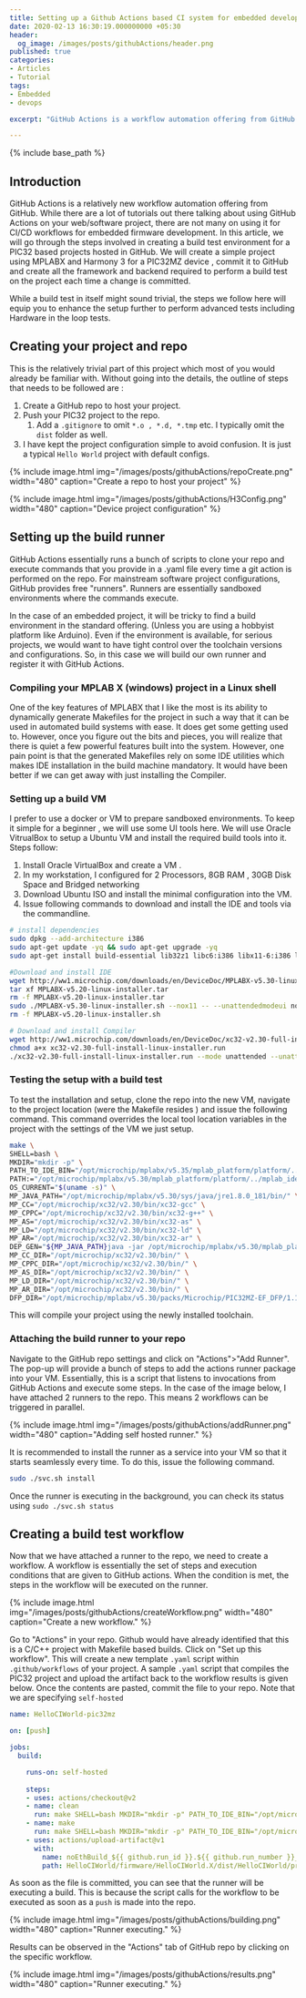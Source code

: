 ```yaml
---
title: Setting up a Github Actions based CI system for embedded development using PIC32
date: 2020-02-13 16:30:19.000000000 +05:30
header:
  og_image: /images/posts/githubActions/header.png
published: true
categories:
- Articles
- Tutorial
tags:
- Embedded
- devops

excerpt: "GitHub Actions is a workflow automation offering from GitHub. While there are a lot of tutorials out there talking about using GitHub Actions on your web/software project, there are not many on using it for CI/CD workflows for embedded firmware development. In this article, we will go through the steps involved in creating a build test environment for a PIC32 based projects hosted in GitHub."

---
```

<style>
div {
  text-align: justify;
  text-justify: inter-word;
}
</style>



{% include base_path %}

## Introduction
GitHub Actions is a relatively new workflow automation offering from GitHub. While there are a lot of tutorials out there talking about using GitHub Actions on your web/software project, there are not many on using it for CI/CD workflows for embedded firmware development. In this article, we will go through the steps involved in creating a build test environment for a PIC32 based projects hosted in GitHub. We will create a simple project using MPLABX and Harmony 3 for a PIC32MZ device , commit it to GitHub and create all the framework and backend required to perform a build test on the project each time a change is committed. 

While a build test in itself might sound trivial, the steps we follow here will equip you to enhance the setup further to perform advanced tests including Hardware in the loop tests. 

## Creating your project and repo

This is the relatively trivial part of this project which most of you would already be familiar with. Without going into the details, the outline of steps that needs to be followed are :

1. Create a GitHub repo to host your project. 
1. Push your PIC32 project to the repo. 
    1. Add a `.gitignore` to omit `*.o , *.d, *.tmp` etc. I typically omit the `dist` folder as well.
1. I have kept the project configuration simple to avoid confusion. It is just a typical `Hello World` project with default configs.

{% include image.html
	img="/images/posts/githubActions/repoCreate.png"
	width="480"
	caption="Create a repo to host your project"
%}

{% include image.html
	img="/images/posts/githubActions/H3Config.png"
	width="480"
	caption="Device project configuration"
%}

## Setting up the build runner

GitHub Actions essentially runs a bunch of scripts to clone your repo and execute commands that you provide in a .yaml file every time a git action is performed on the repo. For mainstream software project configurations, GitHub provides free "runners". Runners are essentially sandboxed environments where the commands execute. 

In the case of an embedded project, it will be tricky to find a build environment in the standard offering. (Unless you are using a hobbyist platform like Arduino). Even if the environment is available, for serious projects, we would want to have tight control over the toolchain versions and configurations. So, in this case we will build our own runner and register it with GitHub Actions.

### Compiling your MPLAB X (windows) project in a Linux shell

One of the key features of MPLABX that I like the most is its ability to dynamically generate Makefiles for the project in such a way that it can be used in automated build systems with ease. It does get some getting used to. However, once you figure out the bits and pieces, you will realize that there is quiet a few powerful features built into the system. However, one pain point is that the generated Makefiles rely on some IDE utilities which makes IDE installation in the build machine mandatory. It would have been better if we can get away with just installing the Compiler.

### Setting up a build VM

I prefer to use a docker or VM to prepare sandboxed environments. To keep it simple for a beginner , we will use some UI tools here. We will use Oracle VitrualBox to setup a Ubuntu VM and install the required build tools into it. Steps follow:

1. Install Oracle VirtualBox and create a VM .
  1. In my workstation, I configured for 2 Processors, 8GB RAM , 30GB Disk Space and Bridged networking 
1. Download Ubuntu ISO and install the minimal configuration into the VM.
1. Issue following commands to download and install the IDE and tools via the commandline. 

```bash
# install dependencies
sudo dpkg --add-architecture i386
sudo apt-get update -yq && sudo apt-get upgrade -yq
sudo apt-get install build-essential lib32z1 libc6:i386 libx11-6:i386 libxext6:i386 libstdc++6:i386 libexpat1:i386 wget -y

#Download and install IDE
wget http://ww1.microchip.com/downloads/en/DeviceDoc/MPLABX-v5.30-linux-installer.tar -q --show-progress --progress=bar:force:noscroll -O MPLABX-v5.30-linux-installer.tar 
tar xf MPLABX-v5.20-linux-installer.tar 
rm -f MPLABX-v5.20-linux-installer.tar
sudo ./MPLABX-v5.30-linux-installer.sh --nox11 -- --unattendedmodeui none --mode unattended
rm -f MPLABX-v5.20-linux-installer.sh

# Download and install Compiler
wget http://ww1.microchip.com/downloads/en/DeviceDoc/xc32-v2.30-full-install-linux-installer.run -q --show-progress --progress=bar:force:noscroll -O xc32-v2.30-full-install-linux-installer.run
chmod a+x xc32-v2.30-full-install-linux-installer.run 
./xc32-v2.30-full-install-linux-installer.run --mode unattended --unattendedmodeui none --netservername localhost --LicenseType FreeMode && rm -f xc32-v2.20-full-install-linux-installer.run

```

### Testing the setup with a build test

To test the installation and setup, clone the repo into the new VM, navigate to the project location (were the Makefile resides ) and issue the following command. This command overrides the local tool location variables in the project with the settings of the VM we just setup. 

```bash
make \
SHELL=bash \
MKDIR="mkdir -p" \
PATH_TO_IDE_BIN="/opt/microchip/mplabx/v5.35/mplab_platform/platform/../mplab_ide/modules/../../bin/" \
PATH:="/opt/microchip/mplabx/v5.30/mplab_platform/platform/../mplab_ide/modules/../../bin/":$PATH \
OS_CURRENT="$(uname -s)" \
MP_JAVA_PATH="/opt/microchip/mplabx/v5.30/sys/java/jre1.8.0_181/bin/" \
MP_CC="/opt/microchip/xc32/v2.30/bin/xc32-gcc" \
MP_CPPC="/opt/microchip/xc32/v2.30/bin/xc32-g++" \
MP_AS="/opt/microchip/xc32/v2.30/bin/xc32-as" \
MP_LD="/opt/microchip/xc32/v2.30/bin/xc32-ld" \
MP_AR="/opt/microchip/xc32/v2.30/bin/xc32-ar" \
DEP_GEN="${MP_JAVA_PATH}java -jar /opt/microchip/mplabx/v5.30/mplab_platform/platform/../mplab_ide/modules/../../bin/extractobjectdependencies.jar" \
MP_CC_DIR="/opt/microchip/xc32/v2.30/bin/" \
MP_CPPC_DIR="/opt/microchip/xc32/v2.30/bin/" \
MP_AS_DIR="/opt/microchip/xc32/v2.30/bin/" \
MP_LD_DIR="/opt/microchip/xc32/v2.30/bin/" \
MP_AR_DIR="/opt/microchip/xc32/v2.30/bin/" \
DFP_DIR="/opt/microchip/mplabx/v5.30/packs/Microchip/PIC32MZ-EF_DFP/1.1.45" -j4
```

This will compile your project using the newly installed toolchain. 

### Attaching the build runner to your repo

Navigate to the GitHub repo settings and click on "Actions">"Add Runner". The pop-up will provide a bunch of steps to add the actions runner package into your VM. Essentially, this is a script that listens to invocations from GitHub Actions and execute some steps. In the case of the image below, I have attached 2 runners to the repo. This means 2 workflows can be triggered in parallel. 

{% include image.html
	img="/images/posts/githubActions/addRunner.png"
	width="480"
	caption="Adding self hosted runner."
%}

It is recommended to install the runner as a service into your VM so that it starts seamlessly every time. To do this, issue the following command. 

```bash
sudo ./svc.sh install
```

Once the runner is executing in the background, you can check its status using `sudo ./svc.sh status`

## Creating a build test workflow

Now that we have attached a runner to the repo, we need to create a workflow. A workflow is essentially the set of steps and execution conditions that are given to GitHub actions. When the condition is met, the steps in the workflow will be executed on the runner. 

{% include image.html
	img="/images/posts/githubActions/createWorkflow.png"
	width="480"
	caption="Create a new workflow."
%}

Go to "Actions" in your repo. Github would have already identified that this is a C/C++ project with Makefile based builds. Click on "Set up this workflow". This will create a new template `.yaml` script within `.github/workflows` of your project. A sample `.yaml` script that compiles the PIC32 project and upload the artifact back to the workflow results is given below. Once the contents are pasted, commit the file to your repo. Note that we are specifying `self-hosted` 

```yaml
name: HelloCIWorld-pic32mz

on: [push]

jobs:
  build:

    runs-on: self-hosted
    
    steps:
    - uses: actions/checkout@v2
    - name: clean
      run: make SHELL=bash MKDIR="mkdir -p" PATH_TO_IDE_BIN="/opt/microchip/mplabx/v5.35/mplab_platform/platform/../mplab_ide/modules/../../bin/" PATH:="/opt/microchip/mplabx/v5.30/mplab_platform/platform/../mplab_ide/modules/../../bin/":"/opt/microchip/xc32/v2.30/bin/":$PATH OS_CURRENT="$(uname -s)" MP_JAVA_PATH="/opt/microchip/mplabx/v5.30/sys/java/jre1.8.0_181/bin/" MP_CC="/opt/microchip/xc32/v2.30/bin/xc32-gcc" MP_CPPC="/opt/microchip/xc32/v2.30/bin/xc32-g++" MP_AS="/opt/microchip/xc32/v2.30/bin/xc32-as" MP_LD="/opt/microchip/xc32/v2.30/bin/xc32-ld" MP_AR="/opt/microchip/xc32/v2.30/bin/xc32-ar" DEP_GEN="${MP_JAVA_PATH}java -jar /opt/microchip/mplabx/v5.30/mplab_platform/platform/../mplab_ide/modules/../../bin/extractobjectdependencies.jar" MP_CC_DIR="/opt/microchip/xc32/v2.30/bin/" MP_CPPC_DIR="/opt/microchip/xc32/v2.30/bin/" MP_AS_DIR="/opt/microchip/xc32/v2.30/bin/" MP_LD_DIR="/opt/microchip/xc32/v2.30/bin/" MP_AR_DIR="/opt/microchip/xc32/v2.30/bin/" DFP_DIR="/opt/microchip/mplabx/v5.30/packs/Microchip/PIC32MZ-EF_DFP/1.1.45" clean
    - name: make
      run: make SHELL=bash MKDIR="mkdir -p" PATH_TO_IDE_BIN="/opt/microchip/mplabx/v5.35/mplab_platform/platform/../mplab_ide/modules/../../bin/" PATH:="/opt/microchip/mplabx/v5.30/mplab_platform/platform/../mplab_ide/modules/../../bin/":"/opt/microchip/xc32/v2.30/bin/":$PATH OS_CURRENT="$(uname -s)" MP_JAVA_PATH="/opt/microchip/mplabx/v5.30/sys/java/jre1.8.0_181/bin/" MP_CC="/opt/microchip/xc32/v2.30/bin/xc32-gcc" MP_CPPC="/opt/microchip/xc32/v2.30/bin/xc32-g++" MP_AS="/opt/microchip/xc32/v2.30/bin/xc32-as" MP_LD="/opt/microchip/xc32/v2.30/bin/xc32-ld" MP_AR="/opt/microchip/xc32/v2.30/bin/xc32-ar" DEP_GEN="${MP_JAVA_PATH}java -jar /opt/microchip/mplabx/v5.30/mplab_platform/platform/../mplab_ide/modules/../../bin/extractobjectdependencies.jar" MP_CC_DIR="/opt/microchip/xc32/v2.30/bin/" MP_CPPC_DIR="/opt/microchip/xc32/v2.30/bin/" MP_AS_DIR="/opt/microchip/xc32/v2.30/bin/" MP_LD_DIR="/opt/microchip/xc32/v2.30/bin/" MP_AR_DIR="/opt/microchip/xc32/v2.30/bin/" DFP_DIR="/opt/microchip/mplabx/v5.30/packs/Microchip/PIC32MZ-EF_DFP/1.1.45"  -j4 -C HelloCIWorld/firmware/HelloCIWorld.X
    - uses: actions/upload-artifact@v1
      with:
        name: noEthBuild_${{ github.run_id }}.${{ github.run_number }}_${{ github.sha }}.zip
        path: HelloCIWorld/firmware/HelloCIWorld.X/dist/HelloCIWorld/production

```

As soon as the file is committed, you can see that the runner will be executing a build. This is because the script calls for the workflow to be executed as soon as a `push` is made into the repo.

{% include image.html
	img="/images/posts/githubActions/building.png"
	width="480"
	caption="Runner executing."
%}

Results can be observed in the "Actions" tab of GitHub repo by clicking on the specific workflow.

{% include image.html
	img="/images/posts/githubActions/results.png"
	width="480"
	caption="Runner executing."
%}

